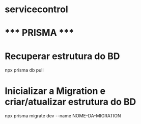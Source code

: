 # servicecontrol

# *** PRISMA ***
# Recuperar estrutura do BD
npx prisma db pull

# Inicializar a Migration e criar/atualizar estrutura do BD
npx prisma migrate dev --name NOME-DA-MIGRATION
